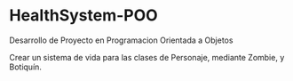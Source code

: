 # HealthSystem-POO
Desarrollo de Proyecto en Programacion Orientada a Objetos

Crear un sistema de vida para las clases de Personaje, mediante Zombie, y Botiquín.